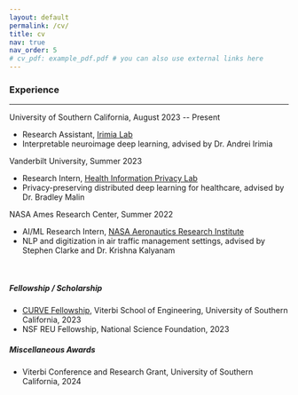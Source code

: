 ```yaml
---
layout: default
permalink: /cv/
title: cv
nav: true
nav_order: 5
# cv_pdf: example_pdf.pdf # you can also use external links here
---
```


<!-- [CV](assets/Guo_Kevin_CV.pdf){:target="\_blank"} -->

### Experience

---

University of Southern California, August 2023 -- Present

- Research Assistant, [Irimia Lab](https://gero.usc.edu/labs/irimialab/)
- Interpretable neuroimage deep learning, advised by Dr. Andrei Irimia

Vanderbilt University, Summer 2023

- Research Intern, [Health Information Privacy Lab](https://hiplab.mc.vanderbilt.edu)
- Privacy-preserving distributed deep learning for healthcare, advised by Dr. Bradley Malin

NASA Ames Research Center, Summer 2022

- AI/ML Research Intern, [NASA Aeronautics Research Institute](https://nari.arc.nasa.gov/research-areas)
- NLP and digitization in air traffic management settings, advised by Stephen Clarke and Dr. Krishna Kalyanam

<br>

##### Fellowship / Scholarship

- [CURVE Fellowship](https://viterbiundergrad.usc.edu/research/curve/), Viterbi School of Engineering, University of Southern California, 2023
- NSF REU Fellowship, National Science Foundation, 2023

##### Miscellaneous Awards

- Viterbi Conference and Research Grant, University of Southern California, 2024
